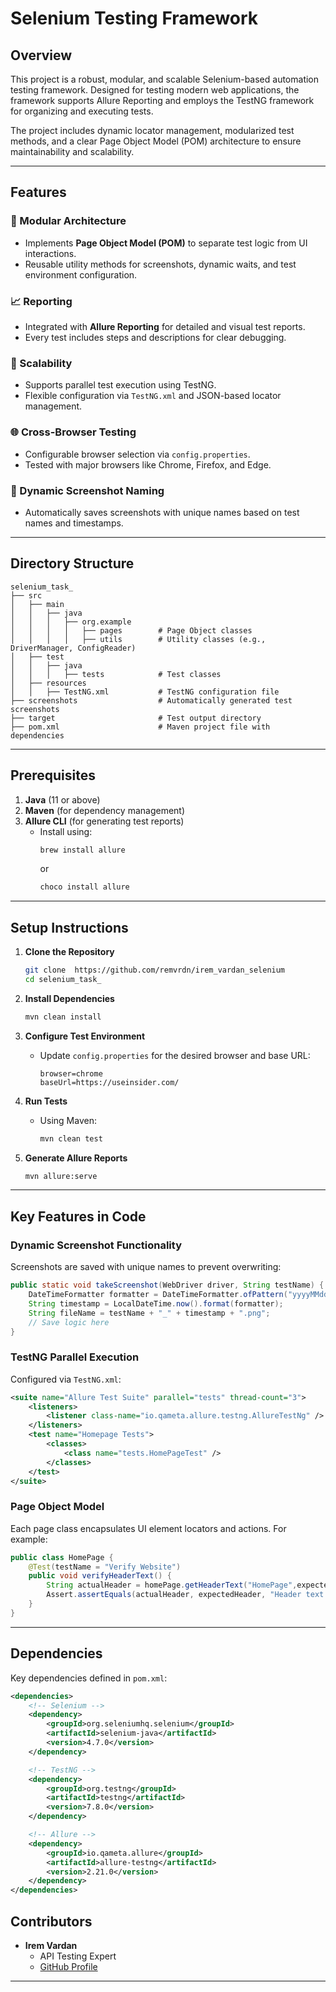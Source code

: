 
# Selenium Testing Framework

## Overview

This project is a robust, modular, and scalable Selenium-based automation testing framework. Designed for testing modern web applications, the framework supports Allure Reporting and employs the TestNG framework for organizing and executing tests.

The project includes dynamic locator management, modularized test methods, and a clear Page Object Model (POM) architecture to ensure maintainability and scalability.

---

## Features

### 🧩 Modular Architecture

- Implements **Page Object Model (POM)** to separate test logic from UI interactions.
- Reusable utility methods for screenshots, dynamic waits, and test environment configuration.

### 📈 Reporting

- Integrated with **Allure Reporting** for detailed and visual test reports.
- Every test includes steps and descriptions for clear debugging.

### 🚀 Scalability

- Supports parallel test execution using TestNG.
- Flexible configuration via `TestNG.xml` and JSON-based locator management.

### 🌐 Cross-Browser Testing

- Configurable browser selection via `config.properties`.
- Tested with major browsers like Chrome, Firefox, and Edge.

### 📂 Dynamic Screenshot Naming

- Automatically saves screenshots with unique names based on test names and timestamps.

---

## Directory Structure

```plaintext
selenium_task_
├── src
│   ├── main
│   │   ├── java
│   │   │   ├── org.example
│   │   │   │   ├── pages        # Page Object classes
│   │   │   │   ├── utils        # Utility classes (e.g., DriverManager, ConfigReader)
│   ├── test
│   │   ├── java
│   │   │   ├── tests            # Test classes
│   ├── resources
│   │   ├── TestNG.xml           # TestNG configuration file
├── screenshots                  # Automatically generated test screenshots
├── target                       # Test output directory
├── pom.xml                      # Maven project file with dependencies
```

---

## Prerequisites

1. **Java** (11 or above)
2. **Maven** (for dependency management)
3. **Allure CLI** (for generating test reports)
   - Install using:
     ```bash
     brew install allure
     ```
     or
     ```bash
     choco install allure
     ```

---

## Setup Instructions

1. **Clone the Repository**

   ```bash
   git clone  https://github.com/remvrdn/irem_vardan_selenium
   cd selenium_task_
   ```

2. **Install Dependencies**

   ```bash
   mvn clean install
   ```

3. **Configure Test Environment**

   - Update `config.properties` for the desired browser and base URL:
     ```properties
     browser=chrome
     baseUrl=https://useinsider.com/
     ```

4. **Run Tests**

   - Using Maven:
     ```bash
     mvn clean test
     ```

5. **Generate Allure Reports**

   ```bash
   mvn allure:serve
   ```

---

## Key Features in Code

### Dynamic Screenshot Functionality

Screenshots are saved with unique names to prevent overwriting:

```java
public static void takeScreenshot(WebDriver driver, String testName) {
    DateTimeFormatter formatter = DateTimeFormatter.ofPattern("yyyyMMdd_HHmmss");
    String timestamp = LocalDateTime.now().format(formatter);
    String fileName = testName + "_" + timestamp + ".png";
    // Save logic here
}
```

### TestNG Parallel Execution

Configured via `TestNG.xml`:

```xml
<suite name="Allure Test Suite" parallel="tests" thread-count="3">
    <listeners>
        <listener class-name="io.qameta.allure.testng.AllureTestNg" />
    </listeners>
    <test name="Homepage Tests">
        <classes>
            <class name="tests.HomePageTest" />
        </classes>
    </test>
</suite>
```

### Page Object Model

Each page class encapsulates UI element locators and actions. For example:

```java
public class HomePage {
    @Test(testName = "Verify Website")
    public void verifyHeaderText() {
        String actualHeader = homePage.getHeaderText("HomePage",expectedHeader);
        Assert.assertEquals(actualHeader, expectedHeader, "Header text doesn't match!");
    }
}
```

---

## Dependencies

Key dependencies defined in `pom.xml`:

```xml
<dependencies>
    <!-- Selenium -->
    <dependency>
        <groupId>org.seleniumhq.selenium</groupId>
        <artifactId>selenium-java</artifactId>
        <version>4.7.0</version>
    </dependency>

    <!-- TestNG -->
    <dependency>
        <groupId>org.testng</groupId>
        <artifactId>testng</artifactId>
        <version>7.8.0</version>
    </dependency>

    <!-- Allure -->
    <dependency>
        <groupId>io.qameta.allure</groupId>
        <artifactId>allure-testng</artifactId>
        <version>2.21.0</version>
    </dependency>
</dependencies>
```
## **Contributors**

- **Irem Vardan**
    - API Testing Expert
    - [GitHub Profile](https://github.com/remvrdn)
---
